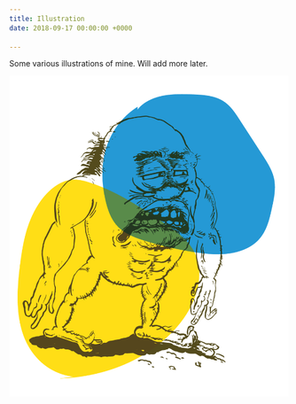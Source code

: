 ```yaml
---
title: Illustration
date: 2018-09-17 00:00:00 +0000

---
```

Some various illustrations of mine. Will add more later.

![a drawing](example.gif)